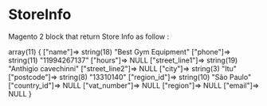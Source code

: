 # StoreInfo
Magento 2 block that return Store Info as follow :

array(11) {
  ["name"]=>
  string(18) "Best Gym Equipment"
  ["phone"]=>
  string(11) "11994267137"
  ["hours"]=>
  NULL
  ["street_line1"]=>
  string(19) "Anthigio cavechinni"
  ["street_line2"]=>
  NULL
  ["city"]=>
  string(3) "Itu"
  ["postcode"]=>
  string(8) "13310140"
  ["region_id"]=>
  string(10) "São Paulo"
  ["country_id"]=>
  NULL
  ["vat_number"]=>
  NULL
  ["region"]=>
  NULL
  ["email"]=>
  NULL
}